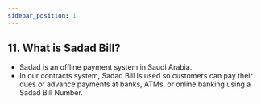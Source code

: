 ```yaml
---
sidebar_position: 1
---
```


## 11. What is Sadad Bill?

- Sadad is an offline payment system in Saudi Arabia.
- In our contracts system, Sadad Bill is used so customers can pay their dues or advance payments at banks, ATMs, or online banking using a Sadad Bill Number.